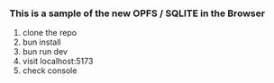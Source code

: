### This is a sample of the new OPFS / SQLITE in the Browser

1. clone the repo
2. bun install
3. bun run dev
4. visit localhost:5173
5. check console